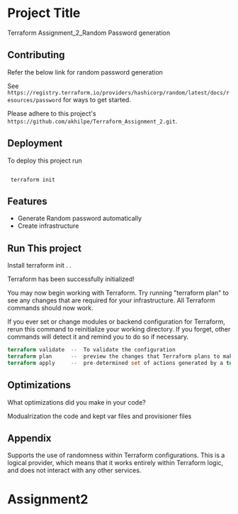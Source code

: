 
# Project Title

Terraform Assignment_2_Random Password generation
## Contributing

Refer the below link for random password generation

See `https://registry.terraform.io/providers/hashicorp/random/latest/docs/resources/password` for ways to get started.

Please adhere to this project's `https://github.com/akhilpe/Terraform_Assignment_2.git`.


## Deployment

To deploy this project run

```To install providers and Configurations

 terraform init
```


## Features

- Generate Random password automatically
- Create infrastructure 




## Run This project


Install terraform init
.
.

Terraform has been successfully initialized!

You may now begin working with Terraform. Try running "terraform plan" to see
any changes that are required for your infrastructure. All Terraform commands
should now work.

If you ever set or change modules or backend configuration for Terraform,
rerun this command to reinitialize your working directory. If you forget, other
commands will detect it and remind you to do so if necessary.

```Terraform commands
terraform validate  --  To validate the configuration
terraform plan      --  preview the changes that Terraform plans to make to your infrastructure 
terraform apply     --  pre-determined set of actions generated by a terraform plan execution plan.
```
    
## Optimizations

What optimizations did you make in your code? 

Modualrization the code and kept var files and provisioner files




## Appendix

Supports the use of randomness within Terraform configurations. This is a logical provider, which means that it works entirely within Terraform logic, and does not interact with any other services.

# Assignment2
